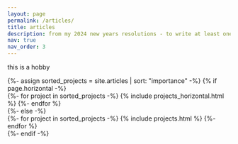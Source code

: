 ```yaml
---
layout: page
permalink: /articles/
title: articles
description: from my 2024 new years resolutions - to write at least one article per quarter
nav: true
nav_order: 3
---
```


this is a hobby

<div class="articles">
<!-- Display projects without categories -->
  {%- assign sorted_projects = site.articles | sort: "importance" -%}
  <!-- Generate cards for each project -->
  {% if page.horizontal -%}
  <div class="container">
    <div class="row row-cols-2">
    {%- for project in sorted_projects -%}
      {% include projects_horizontal.html %}
    {%- endfor %}
    </div>
  </div>
  {%- else -%}
  <div class="grid">
    {%- for project in sorted_projects -%}
      {% include projects.html %}
    {%- endfor %}
  </div>
  {%- endif -%}
</div>